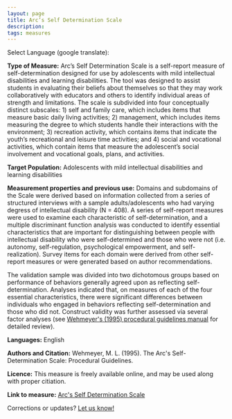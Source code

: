 ```yaml
---
layout: page
title: Arc’s Self Determination Scale 
description:
tags: measures
---
```


Select Language (google translate):  

<div id="google_translate_element"></div><script type="text/javascript">
function googleTranslateElementInit() {
  new google.translate.TranslateElement({pageLanguage: 'en', layout: google.translate.TranslateElement.InlineLayout.SIMPLE, gaTrack: true, gaId: 'UA-64320648-1'}, 'google_translate_element');
}
</script><script type="text/javascript" src="//translate.google.com/translate_a/element.js?cb=googleTranslateElementInit"></script>  

**Type of Measure:**  Arc’s Self Determination Scale is a self-report measure of self-determination designed for use by adolescents with mild intellectual disabilities and learning disabilities. The tool was designed to assist students in evaluating their beliefs about themselves so that they may work collaboratively with educators and others to identify individual areas of strength and limitations. The scale is subdivided into four conceptually distinct subscales: 1) self and family care, which includes items that measure basic daily living activities; 2) management, which includes items measuring the degree to which students handle their interactions with the environment; 3) recreation activity, which contains items that indicate the youth’s recreational and leisure time activities; and 4) social and vocational activities, which contain items that measure the adolescent’s social involvement and vocational goals, plans, and activities.    

**Target Population:** Adolescents with mild intellectual disabilities and learning disabilities

**Measurement properties and previous use:** Domains and subdomains of the Scale were derived based on information collected from a series of structured interviews with a sample adults/adolescents who had varying degress of intellectual disability (N = 408). A series of self-report measures were used to examine each characteristic of self-determination, and a multiple discriminant function analysis was conducted to identify essential characteristics that are important for distinguishing between people with intellectual disability who were self-determined and those who were not (i.e. autonomy, self-regulation, psychological empowerment, and self-realization).  Survey items for each domain were derived from other self-report measures or were generated based on author recommendations. 

The validation sample was divided into two dichotomous groups based on performance of behaviors generally agreed upon as reflecting self-determination. Analyses indicated that, on measures of each of the four essential characteristics, there were significant differences between individuals who engaged in behaviors reflecting self-determination and those who did not. Construct validity was further assessed via several factor analyses (see [Wehmeyer's (1995) procedural guidelines manual](http://www.thearc.org/document.doc?id=3671) for detailed review). 

**Languages:** English 

**Authors and Citation:** Wehmeyer, M. L. (1995). The Arc's Self-Determination Scale: Procedural Guidelines.

**Licence:** This measure is freely available online, and may be used along with proper citiation. 

**Link to measure:** [Arc's Self Determination Scale](http://www.thearc.org/document.doc?id=3670)  

Corrections or updates? [Let us know!](http://disabilitymeasures.org/contact)
